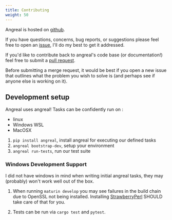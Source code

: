 ```yaml
---
title: Contributing
weight: 50
---
```


Angreal is hosted on [github](https://github.com/angreal/angreal).

If you have questions, concerns, bug reports, or suggestions please feel
free to open an [issue](https://github.com/angreal/angreal/issues),
I'll do my best to get it addressed.

If you'd like to contribute back to angreal's code base (or
documentation!) feel free to submit a [pull
request](https://github.com/angreal/angreal/pulls).

Before submitting a merge request, it would be best if you open a new
issue that outlines what the problem you wish to solve is (and perhaps
see if anyone else is working on it).

## Development setup

Angreal uses angreal! Tasks can be confidently run on :
- linux
- Windows WSL
- MacOSX


1. `pip install angreal`, install angreal for executing our defined tasks
1. `angreal bootstrap-dev`, setup your environment
1. `angreal run-tests`, run our test suite


### Windows Development Support

I did not have windows in mind when writing initial angreal tasks, they may (probably) won't work
well out of the box.

1. When running `maturin develop` you may see failures in the build chain due to OpenSSL not being installed. Installing [StrawberryPerl](https://strawberryperl.com/)
SHOULD take care of that for you.

2. Tests can be run via `cargo test` and `pytest`.
